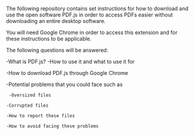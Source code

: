 The following repository contains set instructions for how to download and use the open software PDF.js in order to access PDFs easier without downloading an entire desktop software.

You will need Google Chrome in order to access this extension and for these instructions to be applicable.

The following questions will be answered:
  
  -What is PDF.js?
    -How to use it and what to use it for
  
  -How to download PDF.js through Google Chrome
  
  -Potential problems that you could face such as
     
     -Oversized files
    
    -Corrupted files
    
    -How to report these files
    
    -How to avoid facing these problems
    






